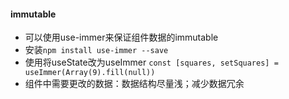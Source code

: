 #### immutable

- 可以使用use-immer来保证组件数据的immutable
- 安装``` npm install use-immer --save ```
- 使用将useState改为useImmer ``` const [squares, setSquares] = useImmer(Array(9).fill(null)) ```
- 组件中需要更改的数据：数据结构尽量浅；减少数据冗余